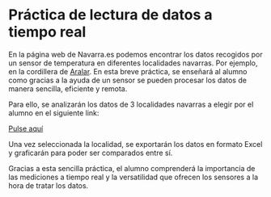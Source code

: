 # Práctica de lectura de datos a tiempo real

En la página web de Navarra.es podemos encontrar los datos recogidos por un sensor de temperatura en diferentes localidades navarras. Por ejemplo, en la cordillera de [Aralar](http://meteo.navarra.es/estaciones/estacion_datos_m.cfm?idestacion=22&fecha_desde=03/06/2019&fecha_hasta=04/06/2019&p_10=1&p_10=2&p_10=3&p_10=4&p_10=11&p_10=6&p_10=7). En esta breve práctica, se enseñará al alumno como gracias a la ayuda de un sensor se pueden procesar los datos de manera sencilla, eficiente y remota.

Para ello, se analizarán los datos de 3 localidades navarras a elegir por el alumno en el siguiente link:

[Pulse aquí](http://meteo.navarra.es/estaciones/mapasdatostiemporeal.cfm)

Una vez seleccionada la localidad, se exportarán los datos en formato Excel y graficarán para poder ser comparados entre sí.

Gracias a esta  sencilla práctica, el alumno comprenderá la importancia de las mediciones a tiempo real y la versatilidad que ofrecen los sensores a la hora de tratar los datos.


